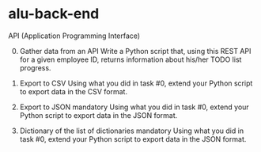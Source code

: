 # alu-back-end
API (Application Programming Interface)

0. Gather data from an API
Write a Python script that, using this REST API for a given employee ID, returns information about his/her TODO list progress.

1. Export to CSV
Using what you did in task #0, extend your Python script to export data in the CSV format.

2. Export to JSON
mandatory
Using what you did in task #0, extend your Python script to export data in the JSON format.

3. Dictionary of the list of dictionaries
mandatory
Using what you did in task #0, extend your Python script to export data in the JSON format.
